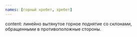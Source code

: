 ```yaml
---
names: [горный хребет, хребет]
---
```


content: линейно вытянутое горное поднятие со склонами, обращенными в противоположные стороны.
